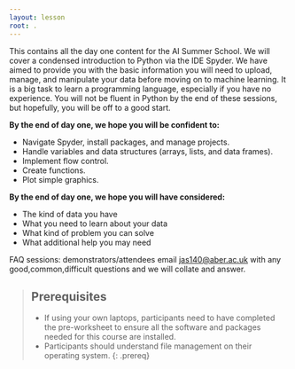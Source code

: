 ```yaml
---
layout: lesson
root: .
---
```


This contains all the day one content for the AI Summer School. We will cover a condensed introduction to Python via the IDE Spyder. We have aimed to provide you with the basic information you will need to upload, manage, and manipulate your data before moving on to machine learning. It is a big task to learn a programming language, especially if you have no experience. You will not be fluent in Python by the end of these sessions, but hopefully, you will be off to a good start.

**By the end of day one, we hope you will be confident to:**

* Navigate Spyder, install packages, and manage projects.
* Handle variables and data structures (arrays, lists, and data frames).
* Implement flow control.
* Create functions.
* Plot simple graphics.

**By the end of day one, we hope you will have considered:**
* The kind of data you have
* What you need to learn about your data
* What kind of problem you can solve
* What additional help you may need

FAQ sessions: demonstrators/attendees email jas140@aber.ac.uk with any good,common,difficult questions and we will collate and answer.

> ## Prerequisites
>
> * If using your own laptops, participants need to have completed the pre-worksheet to ensure all the software and packages needed for this course are installed.
> * Participants should understand file management on their operating system.
{: .prereq}

